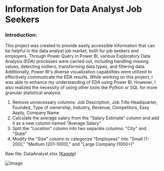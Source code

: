 # Information for Data Analyst Job Seekers

### Introduction: 

This project was created to provide easily accessible information that can be helpful in the data analyst job market, both for job seekers and employers. Through Power Query in Power BI, various Exploratory Data Analysis (EDA) processes were carried out, including handling missing values, detecting outliers, transforming data types, and filtering data. Additionally, Power BI's diverse visualization capabilities were utilized to effectively communicate the EDA results. While working on this project, I was able to enhance my understanding of EDA using Power BI. However, I also realized the necessity of using other tools like Python or SQL for more granular statistical analysis.

1. Remove unnecessary columns: Job Description, Job Title Headquarter, Founded, Type of ownership, Industry, Revenue, Competitors, Easy Apply, Company Name
2. Calculate the average salary from the "Salary Estimate" column and add it as a new column named "Average Salary"
3. Split the "Location" column into two separate columns: "City" and "State"
4. Modify the "Size" column to categorize "Employees" into "Small (1-200)," "Medium (201-1000)," and "Large Company (1000+)"

Raw file: DataAnalyst.xlsx ([Kaggle](https://www.kaggle.com/datasets/andrewmvd/data-analyst-jobs))

![Image](https://github.com/user-attachments/assets/be5b055c-4a4a-4aaf-89ec-445865fac610)
